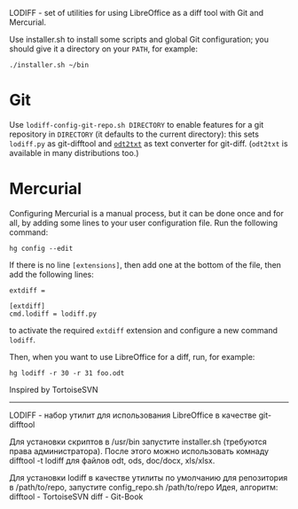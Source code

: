 LODIFF - set of utilities for using LibreOffice as a diff tool with Git and Mercurial.

Use installer.sh to install some scripts and global Git configuration; you should give it a directory on your `PATH`, for example:

```
./installer.sh ~/bin
```


Git
===

Use `lodiff-config-git-repo.sh DIRECTORY` to enable features for a git repository in `DIRECTORY` (it defaults to the current directory): this sets `lodiff.py` as git-difftool and [`odt2txt`][1] as text converter for git-diff. (`odt2txt` is available in many distributions too.)

[1]: https://github.com/dstosberg/odt2txt


Mercurial
=========

Configuring Mercurial is a manual process, but it can be done once and for all, by adding some lines to your user configuration file. Run the following command:

```
hg config --edit
```

If there is no line `[extensions]`, then add one at the bottom of the file, then add the following lines:

```
extdiff =

[extdiff]
cmd.lodiff = lodiff.py
```

to activate the required `extdiff` extension and configure a new command `lodiff`.

Then, when you want to use LibreOffice for a diff, run, for example:

```
hg lodiff -r 30 -r 31 foo.odt
```


Inspired by TortoiseSVN
_____________________________________________________________

LODIFF - набор утилит для использования LibreOffice в качестве git-difftool

Для установки скриптов в /usr/bin запустите installer.sh (требуются права администратора).
После этого можно использовать комнаду difftool -t lodiff для файлов odt, ods, doc/docx, xls/xlsx.

Для установки lodiff в качестве утилиты по умолчанию для репозитория в /path/to/repo,
                            запустите config_repo.sh /path/to/repo
Идея, алгоритм: difftool	- TortoiseSVN
        diff		- Git-Book
